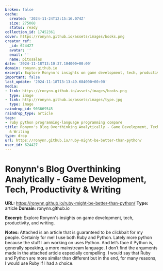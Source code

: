 ```yaml
---
broken: false
cache:
  created: '2024-11-24T12:15:16.074Z'
  size: 275068
  status: ready
collection_id: 17452361
cover: https://ronynn.github.io/assets/images/books.png
creator_ref:
  _id: 624427
  avatar: ''
  email: ''
  name: pitosalas
date: '2024-11-18T13:10:37.104000+00:00'
domain: ronynn.github.io
excerpt: Explore Ronynn's insights on game development, tech, productivity, and writing.
important: false
last_update: '2024-11-18T13:13:49.684000+00:00'
media:
- link: https://ronynn.github.io/assets/images/books.png
  type: image
- link: http://ronynn.github.io/assets/images/type.jpg
  type: image
raindrop_id: 903669545
raindrop_type: article
tags:
- ruby python programming-language programming compare
title: Ronynn's Blog Overthinking Analytically - Game Development, Tech, Productivity
  & Writing
type: drop
url: https://ronynn.github.io/ruby-might-be-better-than-python/
user_id: 624427
---
```


# Ronynn's Blog Overthinking Analytically - Game Development, Tech, Productivity & Writing

**URL:** https://ronynn.github.io/ruby-might-be-better-than-python/
**Type:** article
**Domain:** ronynn.github.io

**Excerpt:** Explore Ronynn's insights on game development, tech, productivity, and writing.

**Notes:**
Attached is an article that is guaranteed to be clickbait for my people. Certainly for me! I use both Ruby and Python. Lately more python because the stuff I am working on uses Python. And let’s face it Python is, generally speaking, a more mainstream language. I don’t find the arguments made in the attached article especially compelling. I would say that Ruby and Python are more similar than different but in the end, for many reasons, I would use Ruby if I had a choice. 
